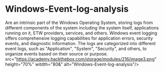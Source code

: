 # Windows-Event-log-analysis
Are an intrinsic part of the Windows Operating System, storing logs from different components of the system including the system itself, applications running on it, ETW providers, services, and others. Windows event logging offers comprehensive logging capabilities for application errors, security events, and diagnostic information.
The logs are categorized into different event logs, such as "Application", "System", "Security", and others, to organize events based on their source or purpose.
<img> src="https://academy.hackthebox.com/storage/modules/216/image3.png" height="70%" witdth="80&" alt="Windows-Event-log-analysis"/>


